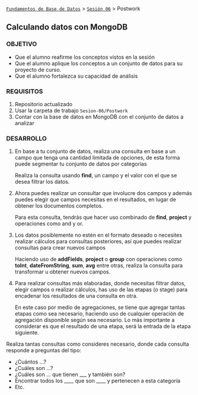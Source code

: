 [`Fundamentos de Base de Datos`](../../Readme.md) > [`Sesión 06`](../Readme.md) > Postwork
## Calculando datos con MongoDB

### OBJETIVO
- Que el alumno reafirme los conceptos vistos en la sesión
- Que el alumno aplique los conceptos a un conjunto de datos para su proyecto de curso.
- Que el alumno fortalezca su capacidad de análisis

### REQUISITOS
1. Repositorio actualizado
1. Usar la carpeta de trabajo `Sesion-06/Postwork`
1. Contar con la base de datos en MongoDB con el conjunto de datos a analizar

### DESARROLLO
1. En base a tu conjunto de datos, realiza una consulta en base a un campo que tenga una cantidad limitada de opciones, de esta forma puede segmentar tu conjunto de datos por categorías

   Realiza la consulta usando __find__, un campo y el valor con el que se desea filtrar los datos.

1. Ahora puedes realizar un consultar que involucre dos campos y además puedes elegir que campos necesitas en el resultados, en lugar de obtener los documentos completos.

   Para esta consulta, tendrás que hacer uso combinado de __find__, __project__ y operaciones como and y or.

1. Los datos posiblemente no estén en el formato deseado o necesites realizar cálculos para consultas posteriores, así que puedes realizar consultas para crear nuevos campos

   Haciendo uso de __addFields__, __project__ o __group__ con operaciones como __toInt__, __dateFromString__, __sum__, __avg__ entre otras, realiza la consulta para transformar u obtener nuevos campos.

1. Para realizar consultas más elaboradas, donde necesitas filtrar datos, elegir campos o realizar cálculos, has uso de las etapas (o stage) para encadenar los resultados de una consulta en otra.

   En este caso por medio de agregaciones, se tiene que agregar tantas etapas como sea necesario, haciendo uso de cualquier operación de agregación disponible según sea necesario. Lo más importante a considerar es que el resultado de una etapa, será la entrada de la etapa siguiente.

Realiza tantas consultas como consideres necesario, donde cada consulta responde a preguntas del tipo:

- ¿Cuántos ...?
- ¿Cuáles son ...?
- ¿Cuáles son ... que tienen ___ y también son?
- Encontrar todos los ____ que son ____ y pertenecen a esta categoría
- Etc.
